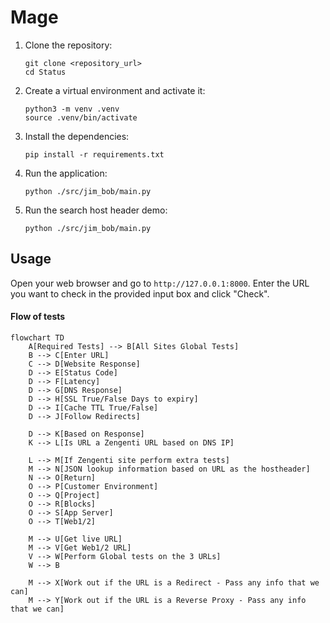 # Mage

1. Clone the repository:
    ```
    git clone <repository_url>
    cd Status
    ```

2. Create a virtual environment and activate it:
    ```
    python3 -m venv .venv
    source .venv/bin/activate
    ```

3. Install the dependencies:
    ```
    pip install -r requirements.txt
    ```

4. Run the application:
    ```
    python ./src/jim_bob/main.py
    ```

5. Run the search host header demo:
    ```
    python ./src/jim_bob/main.py
    ```


## Usage
Open your web browser and go to `http://127.0.0.1:8000`. Enter the URL you want to check
in the provided input box and click "Check".


#### Flow of tests
```mermaid
flowchart TD
    A[Required Tests] --> B[All Sites Global Tests]
    B --> C[Enter URL]
    C --> D[Website Response]
    D --> E[Status Code]
    D --> F[Latency]
    D --> G[DNS Response]
    D --> H[SSL True/False Days to expiry]
    D --> I[Cache TTL True/False]
    D --> J[Follow Redirects]

    D --> K[Based on Response]
    K --> L[Is URL a Zengenti URL based on DNS IP]

    L --> M[If Zengenti site perform extra tests]
    M --> N[JSON lookup information based on URL as the hostheader]
    N --> O[Return]
    O --> P[Customer Environment]
    O --> Q[Project]
    O --> R[Blocks]
    O --> S[App Server]
    O --> T[Web1/2]

    M --> U[Get live URL]
    M --> V[Get Web1/2 URL]
    V --> W[Perform Global tests on the 3 URLs]
    W --> B

    M --> X[Work out if the URL is a Redirect - Pass any info that we can]
    M --> Y[Work out if the URL is a Reverse Proxy - Pass any info that we can]
```
